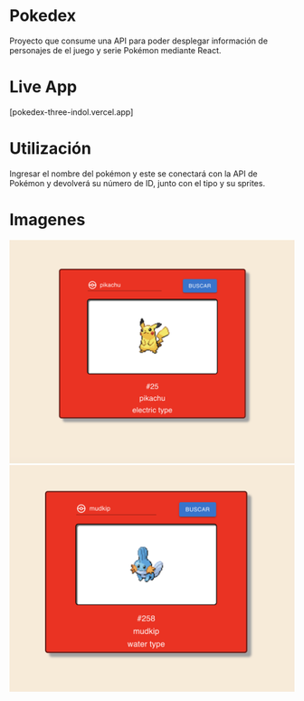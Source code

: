 # Pokedex
Proyecto que consume una API para poder desplegar información de personajes de el juego y serie Pokémon mediante React.

# Live App
[pokedex-three-indol.vercel.app]

# Utilización
Ingresar el nombre del pokémon y este se conectará con la API de Pokémon y devolverá su número de ID, junto con el tipo y su sprites.

# Imagenes

![alt text](https://github.com/rcuevaspantoja/pokedex/blob/master/public/preview-img/Screenshot%20at%20May%2028%2008-53-27.png)
![alt_text](https://github.com/rcuevaspantoja/pokedex/blob/master/public/preview-img/Screenshot%20at%20May%2028%2008-53-45.png)

